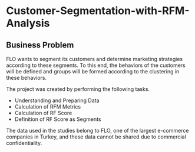 # Customer-Segmentation-with-RFM-Analysis


## Business Problem

FLO wants to segment its customers and determine marketing strategies according to these segments. To this end, the behaviors of the customers will be defined and groups will be formed according to the clustering in these behaviors.

The project was created by performing the following tasks.
- Understanding and Preparing Data
- Calculation of RFM Metrics
- Calculation of RF Score
- Definition of RF Score as Segments

The data used in the studies belong to FLO, one of the largest e-commerce companies in Turkey, and these data cannot be shared due to commercial confidentiality.
